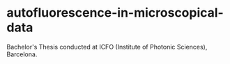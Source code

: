 # autofluorescence-in-microscopical-data
Bachelor's Thesis conducted at ICFO (Institute of Photonic Sciences), Barcelona.
